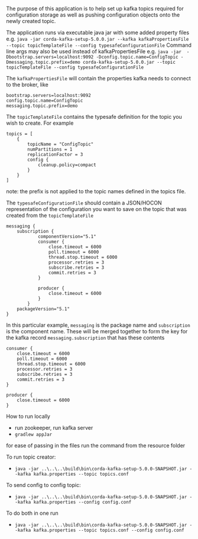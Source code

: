 The purpose of this application is to help set up kafka topics required for configuration storage as well as pushing
configuration objects onto the newly created topic.

The application runs via executable java jar with some added property files
e.g. `java -jar corda-kafka-setup-5.0.0.jar --kafka kafkaPropertiesFile --topic topicTemplateFile --config typesafeConfigurationFile`
Command line args may also be used instead of kafkaPropertiesFile
e.g. `java -jar  -Dbootstrap.servers=localhost:9092 -Dconfig.topic.name=ConfigTopic -Dmessaging.topic.prefix=demo corda-kafka-setup-5.0.0.jar --topic topicTemplateFile --config typesafeConfigurationFile`

The `kafkaPropertiesFile` will contain the properties kafka needs to connect to the broker, like

```properties 
bootstrap.servers=localhost:9092
config.topic.name=ConfigTopic
messaging.topic.prefix=demo
```

The `topicTemplateFile` contains the typesafe definition for the topic you wish to create. For example

```text
topics = [
    {
        topicName = "ConfigTopic"
        numPartitions = 1
        replicationFactor = 3
        config {
            cleanup.policy=compact
        }
    }
]
```
note: the prefix is not applied to the topic names defined in the topics file. 

The `typesafeConfigurationFile` should contain a JSON/HOCON representation of the configuration you want to save on the
topic that was created from the `topicTemplateFile`

```text
messaging {
    subscription {
            componentVersion="5.1"
            consumer {
                close.timeout = 6000
                poll.timeout = 6000
                thread.stop.timeout = 6000
                processor.retries = 3
                subscribe.retries = 3
                commit.retries = 3
            }

            producer {
                close.timeout = 6000
            }
        }
    packageVersion="5.1"
}
```

In this particular example, `messaging` is the package name and `subscription` is the component name. These will be merged
together to form the key for the kafka record `messaging.subscription` that has these contents

```properties
consumer {
    close.timeout = 6000
    poll.timeout = 6000
    thread.stop.timeout = 6000
    processor.retries = 3
    subscribe.retries = 3
    commit.retries = 3
}

producer {
    close.timeout = 6000
}
```

How to run locally

- run zookeeper, run kafka server
- `gradlew appJar`

for ease of passing in the files run the command from the resource folder


To run topic creator:
- `java -jar ..\..\..\build\bin\corda-kafka-setup-5.0.0-SNAPSHOT.jar --kafka kafka.properties --topic topics.conf`

To send config to config topic:
- `java -jar ..\..\..\build\bin\corda-kafka-setup-5.0.0-SNAPSHOT.jar --kafka kafka.properties --config config.conf`

To do both in one run
- `java -jar ..\..\..\build\bin\corda-kafka-setup-5.0.0-SNAPSHOT.jar --kafka kafka.properties --topic topics.conf --config config.conf`
